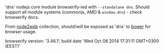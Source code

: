 'dns' nodejs core module browserify-ied with `--standalone dns`. Should support all module systems (commonjs, AMD & `window.dns`) - check browserify docs.

From [node2web](http://github.com/anodynos/node2web) collection,
should/will be exposed as 'dns' to [bower](http://bower.io) for *browser* usage.

browserify version: '3.46.1', build date 'Wed Oct 08 2014 17:31:11 GMT+0300 (EEST)'
